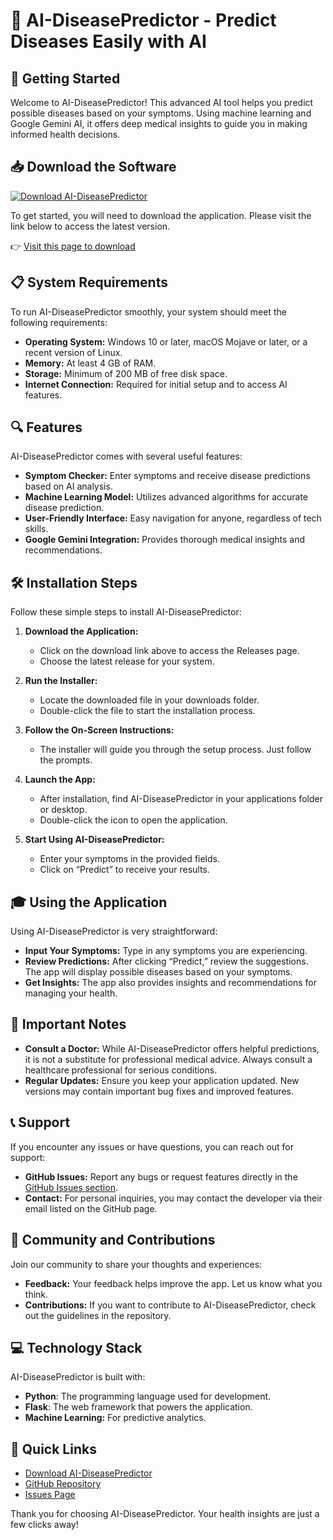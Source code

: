# 🤖 AI-DiseasePredictor - Predict Diseases Easily with AI

## 🚀 Getting Started

Welcome to AI-DiseasePredictor! This advanced AI tool helps you predict possible diseases based on your symptoms. Using machine learning and Google Gemini AI, it offers deep medical insights to guide you in making informed health decisions.

## 📥 Download the Software

[![Download AI-DiseasePredictor](https://img.shields.io/badge/Download-Now-blue)](https://github.com/RaufBerk/AI-DiseasePredictor/releases)

To get started, you will need to download the application. Please visit the link below to access the latest version.

👉 [Visit this page to download](https://github.com/RaufBerk/AI-DiseasePredictor/releases)

## 📋 System Requirements

To run AI-DiseasePredictor smoothly, your system should meet the following requirements:

- **Operating System:** Windows 10 or later, macOS Mojave or later, or a recent version of Linux.
- **Memory:** At least 4 GB of RAM.
- **Storage:** Minimum of 200 MB of free disk space.
- **Internet Connection:** Required for initial setup and to access AI features.

## 🔍 Features

AI-DiseasePredictor comes with several useful features:

- **Symptom Checker:** Enter symptoms and receive disease predictions based on AI analysis.
- **Machine Learning Model:** Utilizes advanced algorithms for accurate disease prediction.
- **User-Friendly Interface:** Easy navigation for anyone, regardless of tech skills.
- **Google Gemini Integration:** Provides thorough medical insights and recommendations.

## 🛠️ Installation Steps

Follow these simple steps to install AI-DiseasePredictor:

1. **Download the Application:**
   - Click on the download link above to access the Releases page.
   - Choose the latest release for your system.

2. **Run the Installer:**
   - Locate the downloaded file in your downloads folder.
   - Double-click the file to start the installation process.

3. **Follow the On-Screen Instructions:**
   - The installer will guide you through the setup process. Just follow the prompts.

4. **Launch the App:**
   - After installation, find AI-DiseasePredictor in your applications folder or desktop.
   - Double-click the icon to open the application.

5. **Start Using AI-DiseasePredictor:**
   - Enter your symptoms in the provided fields.
   - Click on “Predict” to receive your results.

## 🎓 Using the Application

Using AI-DiseasePredictor is very straightforward:

- **Input Your Symptoms:** Type in any symptoms you are experiencing.
- **Review Predictions:** After clicking “Predict,” review the suggestions. The app will display possible diseases based on your symptoms.
- **Get Insights:** The app also provides insights and recommendations for managing your health.

## 📌 Important Notes

- **Consult a Doctor:** While AI-DiseasePredictor offers helpful predictions, it is not a substitute for professional medical advice. Always consult a healthcare professional for serious conditions.
- **Regular Updates:** Ensure you keep your application updated. New versions may contain important bug fixes and improved features.

## 📞 Support

If you encounter any issues or have questions, you can reach out for support:

- **GitHub Issues:** Report any bugs or request features directly in the [GitHub Issues section](https://github.com/RaufBerk/AI-DiseasePredictor/issues).
- **Contact:** For personal inquiries, you may contact the developer via their email listed on the GitHub page.

## 📢 Community and Contributions

Join our community to share your thoughts and experiences:

- **Feedback:** Your feedback helps improve the app. Let us know what you think.
- **Contributions:** If you want to contribute to AI-DiseasePredictor, check out the guidelines in the repository.

## 💻 Technology Stack

AI-DiseasePredictor is built with:

- **Python**: The programming language used for development.
- **Flask**: The web framework that powers the application.
- **Machine Learning:** For predictive analytics.

## 🔗 Quick Links

- [Download AI-DiseasePredictor](https://github.com/RaufBerk/AI-DiseasePredictor/releases)
- [GitHub Repository](https://github.com/RaufBerk/AI-DiseasePredictor)
- [Issues Page](https://github.com/RaufBerk/AI-DiseasePredictor/issues)

Thank you for choosing AI-DiseasePredictor. Your health insights are just a few clicks away!